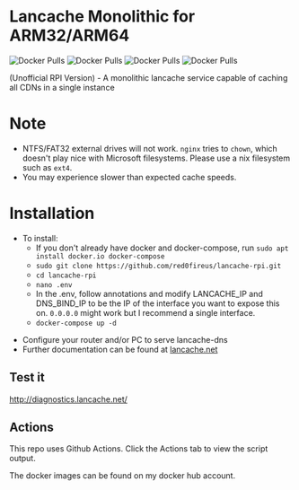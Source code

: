 # Lancache Monolithic for ARM32/ARM64

![Docker Pulls](https://img.shields.io/docker/pulls/jrcichra/lancachenet-monolithic?label=Monolithic) ![Docker Pulls](https://img.shields.io/docker/pulls/jrcichra/lancachenet-lancache-dns?label=Lancache-dns) ![Docker Pulls](https://img.shields.io/docker/pulls/jrcichra/lancachenet-sniproxy?label=Sniproxy) ![Docker Pulls](https://img.shields.io/docker/pulls/jrcichra/lancachenet-generic?label=Generic)

(Unofficial RPI Version) - A monolithic lancache service capable of caching all CDNs in a single instance
# Note
+ NTFS/FAT32 external drives will not work. `nginx` tries to `chown`, which doesn't play nice with Microsoft filesystems. Please use a nix filesystem such as `ext4`.
+ You may experience slower than expected cache speeds.
# Installation
- To install:
  -  If you don't already have docker and docker-compose, run `sudo apt install docker.io docker-compose`
  - `sudo git clone https://github.com/red0fireus/lancache-rpi.git`
  - `cd lancache-rpi`
  - `nano .env`
  - In the .env, follow annotations and modify LANCACHE_IP and DNS_BIND_IP to be the IP of the interface you want to expose this on. `0.0.0.0` might work but I recommend a single interface.
  - `docker-compose up -d`
+ Configure your router and/or PC to serve lancache-dns
+ Further documentation can be found at [lancache.net](https://lancache.net/)
## Test it
http://diagnostics.lancache.net/
## Actions
This repo uses Github Actions. Click the Actions tab to view the script output.

The docker images can be found on my docker hub account.
